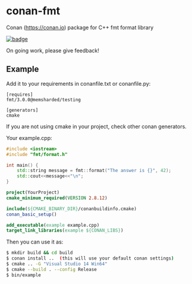 # conan-fmt
Conan (https://conan.io) package for C++ fmt format library

[![badge](https://img.shields.io/badge/conan.io-fmt%2F3.0.0-green.svg?logo=data:image/png;base64%2CiVBORw0KGgoAAAANSUhEUgAAAA4AAAAOCAMAAAAolt3jAAAA1VBMVEUAAABhlctjlstkl8tlmMtlmMxlmcxmmcxnmsxpnMxpnM1qnc1sn85voM91oM11oc1xotB2oc56pNF6pNJ2ptJ8ptJ8ptN9ptN8p9N5qNJ9p9N9p9R8qtOBqdSAqtOAqtR%2BrNSCrNJ/rdWDrNWCsNWCsNaJs9eLs9iRvNuVvdyVv9yXwd2Zwt6axN6dxt%2Bfx%2BChyeGiyuGjyuCjyuGly%2BGlzOKmzOGozuKoz%2BKqz%2BOq0OOv1OWw1OWw1eWx1eWy1uay1%2Baz1%2Baz1%2Bez2Oe02Oe12ee22ujUGwH3AAAAAXRSTlMAQObYZgAAAAFiS0dEAIgFHUgAAAAJcEhZcwAACxMAAAsTAQCanBgAAAAHdElNRQfgBQkREyOxFIh/AAAAiklEQVQI12NgAAMbOwY4sLZ2NtQ1coVKWNvoc/Eq8XDr2wB5Ig62ekza9vaOqpK2TpoMzOxaFtwqZua2Bm4makIM7OzMAjoaCqYuxooSUqJALjs7o4yVpbowvzSUy87KqSwmxQfnsrPISyFzWeWAXCkpMaBVIC4bmCsOdgiUKwh3JojLgAQ4ZCE0AMm2D29tZwe6AAAAAElFTkSuQmCC)](http://www.conan.io/source/fmt/3.0.0/memsharded/testing)

On going work, please give feedback!

## Example

Add it to your requirements in conanfile.txt or conanfile.py:

```
[requires]
fmt/3.0.0@memsharded/testing

[generators]
cmake
```

If you are not using cmake in your project, check other conan generators.

Your example.cpp:

```cpp
#include <iostream>
#include "fmt/format.h"

int main() {
    std::string message = fmt::format("The answer is {}", 42);
    std::cout<<message<<"\n";
}
```

```CMake
project(YourProject)
cmake_minimum_required(VERSION 2.8.12)

include(${CMAKE_BINARY_DIR}/conanbuildinfo.cmake)
conan_basic_setup()

add_executable(example example.cpp)
target_link_libraries(example ${CONAN_LIBS})
```

Then you can use it as:

```bash
$ mkdir build && cd build
$ conan install ..  (this will use your default conan settings)
$ cmake .. -G "Visual Studio 14 Win64"
$ cmake --build . --config Release
$ bin/example
```

